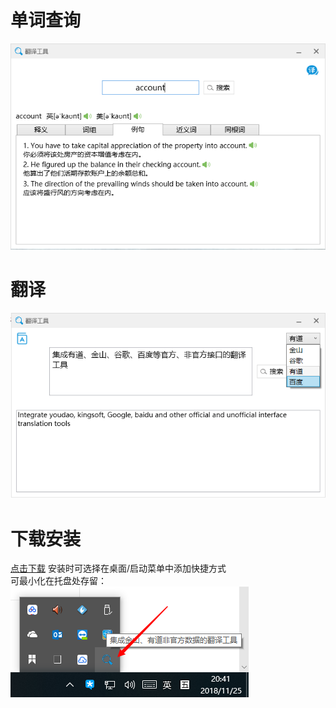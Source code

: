 # 单词查询
![avatar](/TranslationTool/Readme/TIM截图20181125203350.png)

# 翻译
![avatar](/TranslationTool/Readme/Snipaste_2018-11-25_20-35-48.png)

# 下载安装
[点击下载](/TranslationTool/build/翻译工具.exe)
安装时可选择在桌面/启动菜单中添加快捷方式<br>
可最小化在托盘处存留：<br>
![avatar](/TranslationTool/Readme/Snipaste_2018-11-25_20-41-41.png)